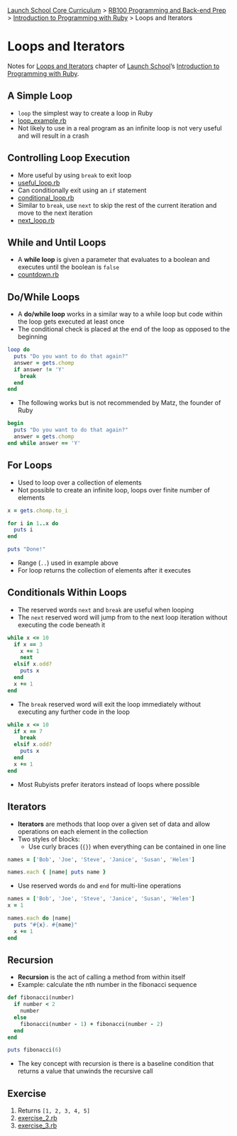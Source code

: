 [Launch School Core Curriculum](/README.md) >
[RB100 Programming and Back-end Prep](/rb100/rb100_notes.md) >
[Introduction to Programming with Ruby](/rb100/introduction_to_programming_with_ruby/introduction_to_programming_with_ruby_notes.md) >
Loops and Iterators

# Loops and Iterators

Notes for [Loops and Iterators](https://launchschool.com/books/ruby/read/loops_iterators) chapter of [Launch School](https://launchschool.com)’s [Introduction to Programming with Ruby](https://launchschool.com/books/ruby).

## A Simple Loop
* `loop` the simplest way to create a loop in Ruby
* [loop_example.rb](loop_example.rb)
* Not likely to use in a real program as an infinite loop is not very useful and will result in a crash

## Controlling Loop Execution
* More useful by using `break` to exit loop
* [useful_loop.rb](useful_loop.rb)
* Can conditionally exit using an `if` statement
* [conditional_loop.rb](conditional_loop.rb)
* Similar to `break`, use `next` to skip the rest of the current iteration and move to the next iteration
* [next_loop.rb](next_loop.rb)

## While and Until Loops
* A **while loop** is given a parameter that evaluates to a boolean and executes until the boolean is `false`
* [countdown.rb](countdown.rb)

## Do/While Loops
* A **do/while loop** works in a similar way to a while loop but code within the loop gets executed at least once
* The conditional check is placed at the end of the loop as opposed to the beginning
```ruby
loop do
  puts "Do you want to do that again?"
  answer = gets.chomp
  if answer != 'Y'
    break
  end
end
```
* The following works but is not recommended by Matz, the founder of Ruby
```ruby
begin
  puts "Do you want to do that again?"
  answer = gets.chomp
end while answer == 'Y'
```

## For Loops
* Used to loop over a collection of elements
* Not possible to create an infinite loop, loops over finite number of elements
```ruby
x = gets.chomp.to_i

for i in 1..x do
  puts i
end

puts "Done!"
```
* Range (`..`) used in example above
* For loop returns the collection of elements after it executes

## Conditionals Within Loops
* The reserved words `next` and `break` are useful when looping
* The `next` reserved word will jump from to the next loop iteration without executing the code beneath it
```ruby
while x <= 10
  if x == 3
    x += 1
    next
  elsif x.odd?
    puts x
  end
  x += 1
end
```
* The `break` reserved word will exit the loop immediately without executing any further code in the loop
```ruby
while x <= 10
  if x == 7
    break
  elsif x.odd?
    puts x
  end
  x += 1
end
```
* Most Rubyists prefer iterators instead of loops where possible

## Iterators
* **Iterators** are methods that loop over a given set of data and allow operations on each element in the collection
* Two styles of blocks:
  * Use curly braces (`{}`) when everything can be contained in one line
```ruby
names = ['Bob', 'Joe', 'Steve', 'Janice', 'Susan', 'Helen']

names.each { |name| puts name }
```
  * Use reserved words `do` and `end` for multi-line operations
```ruby
names = ['Bob', 'Joe', 'Steve', 'Janice', 'Susan', 'Helen']
x = 1

names.each do |name|
  puts "#{x}. #{name}"
  x += 1
end
```

## Recursion
* **Recursion** is the act of calling a method from within itself
* Example: calculate the nth number in the fibonacci sequence
```ruby
def fibonacci(number)
  if number < 2
    number
  else
    fibonacci(number - 1) + fibonacci(number - 2)
  end
end

puts fibonacci(6)
```
* The key concept with recursion is there is a baseline condition that returns a value that unwinds the recursive call

## Exercise
1. Returns `[1, 2, 3, 4, 5]`
1. [exercise_2.rb](exercise_2.rb)
1. [exercise_3.rb](exercise_3.rb)
